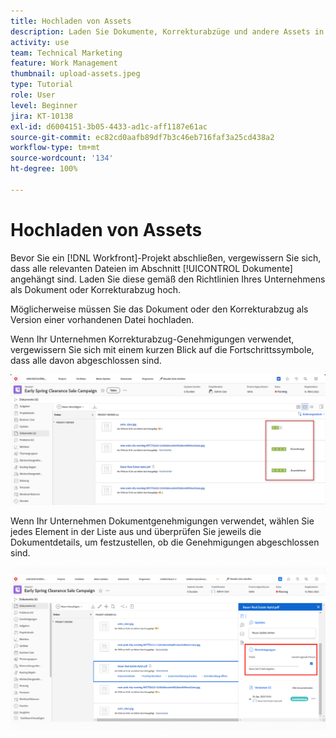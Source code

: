 ```yaml
---
title: Hochladen von Assets
description: Laden Sie Dokumente, Korrekturabzüge und andere Assets in das Projekt hoch, bevor Sie es schließen, um sicherzustellen, dass alle relevanten Daten mit dem Projekt verknüpft sind.
activity: use
team: Technical Marketing
feature: Work Management
thumbnail: upload-assets.jpeg
type: Tutorial
role: User
level: Beginner
jira: KT-10138
exl-id: d6004151-3b05-4433-ad1c-aff1187e61ac
source-git-commit: ec82cd0aafb89df7b3c46eb716faf3a25cd438a2
workflow-type: tm+mt
source-wordcount: '134'
ht-degree: 100%

---
```


# Hochladen von Assets

Bevor Sie ein [!DNL Workfront]-Projekt abschließen, vergewissern Sie sich, dass alle relevanten Dateien im Abschnitt [!UICONTROL Dokumente] angehängt sind. Laden Sie diese gemäß den Richtlinien Ihres Unternehmens als Dokument oder Korrekturabzug hoch.

Möglicherweise müssen Sie das Dokument oder den Korrekturabzug als Version einer vorhandenen Datei hochladen.

Wenn Ihr Unternehmen Korrekturabzug-Genehmigungen verwendet, vergewissern Sie sich mit einem kurzen Blick auf die Fortschrittssymbole, dass alle davon abgeschlossen sind.

![Dokumentseite mit den Symbolen zum Korrekturabzug-Fortschritt](assets/planner-fund-proof-progress-icons.png)

Wenn Ihr Unternehmen Dokumentgenehmigungen verwendet, wählen Sie jedes Element in der Liste aus und überprüfen Sie jeweils die Dokumentdetails, um festzustellen, ob die Genehmigungen abgeschlossen sind.

![Seitliche Zusammenfassung auf der Dokumentenseite mit Dokumentgenehmigungen](assets/planner-fund-document-approval.png)

<!---
learn more urls
Create proofs
Add new documents to Workfront
--->
